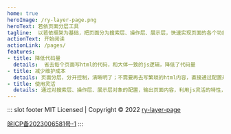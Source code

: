 ```yaml
---
home: true
heroImage: /ry-layer-page.png
heroText: 若依页面分层工具
tagline:  以若依框架为基础，把页面分为搜索层、操作层、展示层，快速实现页面的各个功能
actionText: 开始阅读
actionLink: /pages/
features:
- title: 降低代码量
  details:  省去每个页面写html的代码，和大体一致的js逻辑，降低了代码量
- title: 减少维护成本
  details: 页面分层，分开控制，清晰明了；不需要再去写繁琐的html内容，直接通过配置来控制各层的内容和交互
- title: 使用灵活
  details: 通过对搜索层、操作层、展示层对象的配置，输出页面内容，利用js灵活的特性，在各层之间运用，做到一处声明多处使用
---
```

::: slot footer
MIT Licensed | Copyright © 2022 [ry-layer-page](https://github.com/lakei-edward/ry-layer-page)

<a href="https://beian.miit.gov.cn/" target="_blank">皖ICP备2023006581号-1</a>
:::